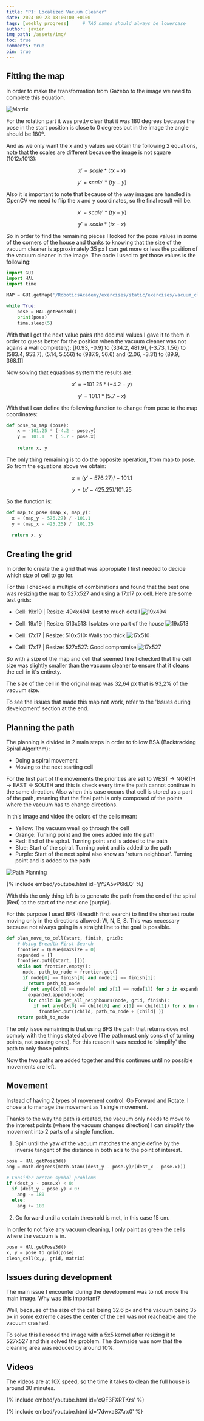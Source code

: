 ```yaml
---
title: "P1: Localized Vacuum Cleaner"
date: 2024-09-23 18:00:00 +0100
tags: [weekly progress]     # TAG names should always be lowercase
author: javier
img_path: /assets/img/
toc: true
comments: true
pin: true
---
```


## Fitting the map

In order to make the transformation from Gazebo to the image we need to complete this equation.

![Matrix](coord2pix.png)

For the rotation part it was pretty clear that it was 180 degrees because the pose in the start position is close to 0 degrees but in the image the angle should be 180º.

And as we only want the x and y values we obtain the following 2 equations, note that the scales are different because the image is not square (1012x1013):

```math
x' = scale * (tx - x)
```

```math
y' = scale' * (ty - y)
```

Also it is important to note that because of the way images are handled in OpenCV we need to flip the x and y coordinates, so the final result will be.

```math
x' = scale' * (ty - y)
```

```math
y' = scale * (tx - x)
```

So in order to find the remaining pieces I looked for the pose values in some of the corners of the house and thanks to knowing that the size of the vacuum cleaner is approximately 35 px I can get more or less the position of the vacuum cleaner in the image. The code I used to get those values is the following:

```python
import GUI
import HAL
import time

MAP = GUI.getMap('/RoboticsAcademy/exercises/static/exercises/vacuum_cleaner_loc_newmanager/resources/images/mapgrannyannie.png')

while True:
    pose = HAL.getPose3d()
    print(pose)
    time.sleep(5)
```

With that I got the next value pairs (the decimal values I gave it to them in order to guess better for the position when the vacuum cleaner was not agains a wall completely): [(0.93, -0.9) to (334.2, 481.9), (-3.73, 1.56) to (583.4, 953.7), (5.14, 5.556) to (987.9, 56.6) and (2.06, -3.31) to (89.9, 368.1)]

Now solving that equations system the results are:

```math
x' = -101.25 * (-4.2 - y)
```

```math
y' = 101.1 * (5.7 - x)
```

With that I can define the following function to change from pose to the map coordinates:

```python
def pose_to_map (pose):
    x = -101.25 * (-4.2 - pose.y)
    y =  101.1  * ( 5.7 - pose.x)
    
    return x, y
```

The only thing remaining is to do the opposite operation, from map to pose. So from the equations above we obtain:

```math
x = (y' - 576.27) / -101.1
```

```math
y = (x' - 425.25) / 101.25
```

So the function is:

```python
def map_to_pose (map_x, map_y):
  x = (map_y - 576.27) / -101.1
  y = (map_x - 425.25) /  101.25
  
  return x, y
```


## Creating the grid

In order to create the a grid that was appropiate I first needed to decide which size of cell to go for.

For this I checked a multiple of combinations and found that the best one was resizing the map to 527x527 and using a 17x17 px cell. Here are some test grids:

* Cell: 19x19 | Resize: 494x494: Lost to much detail
![19x494](19x494.png)

* Cell: 19x19 | Resize: 513x513: Isolates one part of the house
![19x513](19x513.png)

* Cell: 17x17 | Resize: 510x510: Walls too thick
![17x510](17x510.png)

* Cell: 17x17 | Resize: 527x527: Good compromise
![17x527](17x527.png)

So with a size of the map and cell that seemed fine I checked that the cell size was slightly smaller than the vacuum cleaner to ensure that it cleans the cell in it's entirety.

The size of the cell in the original map was 32,64 px that is 93,2% of the vacuum size.

To see the issues that made this map not work, refer to the 'Issues during development' section at the end.

## Planning the path

The planning is divided in 2 main steps in order to follow BSA (Backtracking Spiral Algorithm):

* Doing a spiral movement
* Moving to the next starting cell

For the first part of the movements the priorities are set to WEST -> NORTH -> EAST -> SOUTH and this is check every time the path cannot continue in the same direction. Also when this case occurs that cell is stored as a part of the path, meaning that the final path is only composed of the points where the vacuum has to change directions.

In this image and video the colors of the cells mean:

* Yellow: The vacuum weall go through the cell
* Orange: Turning point and the ones added into the path
* Red: End of the spiral. Turning point and is added to the path
* Blue: Start of the spiral. Turning point and is added to the path
* Purple: Start of the next spiral also know as 'return neighbour'. Turning point and is added to the path

![Path Planning](Path1.png)

{% include embed/youtube.html id='jYSA5vP6kLQ' %}

With this the only thing left is to generate the path from the end of the spiral (Red) to the start of the next one (purple).

For this purpose I used BFS (Breadth first search) to find the shortest route moving only in the directions allowed: W, N, E, S.
This was necessary because not always going in a straight line to the goal is possible.

```python
def plan_move_to_cell(start, finish, grid):
    # Using Breadth First Search
    frontier = Queue(maxsize = 0) 
    expanded = [] 
    frontier.put((start, []))
    while not frontier.empty():
      node, path_to_node = frontier.get()
      if node[0] == finish[0] and node[1] == finish[1]:
        return path_to_node
      if not any((x[0] == node[0] and x[1] == node[1]) for x in expanded): 
        expanded.append(node)
        for child in get_all_neighbours(node, grid, finish):
          if not any((x[0] == child[0] and x[1] == child[1]) for x in expanded):
            frontier.put((child, path_to_node + [child] ))
    return path_to_node
```

The only issue remaining is that using BFS the path that returns does not comply with the things stated above (The path must only consist of turning points, not passing ones). For this reason it was needed to 'simplify' the path to only those points.

Now the two paths are added together and this continues until no possible movements are left.

## Movement

Instead of having 2 types of movement control: Go Forward and Rotate. I chose a to manage the movement as 1 single movement.

Thanks to the way the path is created, the vacuum only needs to move to the interest points (where the vacuum changes direction) I can simplify the movement into 2 parts of a single function.

1. Spin until the yaw of the vacuum matches the angle define by the inverse tangent of the distance in both axis to the point of interest.

```python
pose = HAL.getPose3d()
ang = math.degrees(math.atan((dest_y - pose.y)/(dest_x - pose.x)))

# Consider arctan symbol problems
if (dest_x - pose.x) < 0:
  if (dest_y - pose.y) < 0:
    ang -= 180
  else:
    ang += 180
```

2. Go forward until a certain threshold is met, in this case 15 cm.

In order to not fake any vacuum cleaning, I only paint as green the cells where the vacuum is in.

```python
pose = HAL.getPose3d()
x, y = pose_to_grid(pose)
clean_cell(x,y, grid, matrix)
```


## Issues during development

The main issue I encounter during the development was to not erode the main image. Why was this important?

Well, because of the size of the cell being 32.6 px and the vacuum being 35 px in some extreme cases the center of the cell was not reacheable and the vacuum crashed.

To solve this I eroded the image with a 5x5 kernel after resizing it to 527x527 and this solved the problem. The downside was now that the cleaning area was reduced by around 10%.

## Videos

The videos are at 10X speed, so the time it takes to clean the full house is around 30 minutes.

{% include embed/youtube.html id='cQF3FXRTKrs' %}

{% include embed/youtube.html id='7dwxaS7Arx0' %}

